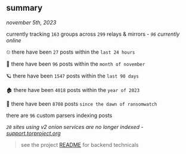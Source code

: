 
## summary
_november 5th, 2023_

currently tracking `163` groups across `299` relays & mirrors - _`96` currently online_

⏲ there have been `27` posts within the `last 24 hours`

🦈 there have been `96` posts within the `month of november`

🪐 there have been `1547` posts within the `last 90 days`

🏚 there have been `4018` posts within the `year of 2023`

🦕 there have been `8708` posts `since the dawn of ransomwatch`

there are `96` custom parsers indexing posts

_`20` sites using v2 onion services are no longer indexed - [support.torproject.org](https://support.torproject.org/onionservices/v2-deprecation/)_

> see the project [README](https://github.com/joshhighet/ransomwatch#ransomwatch--) for backend technicals
